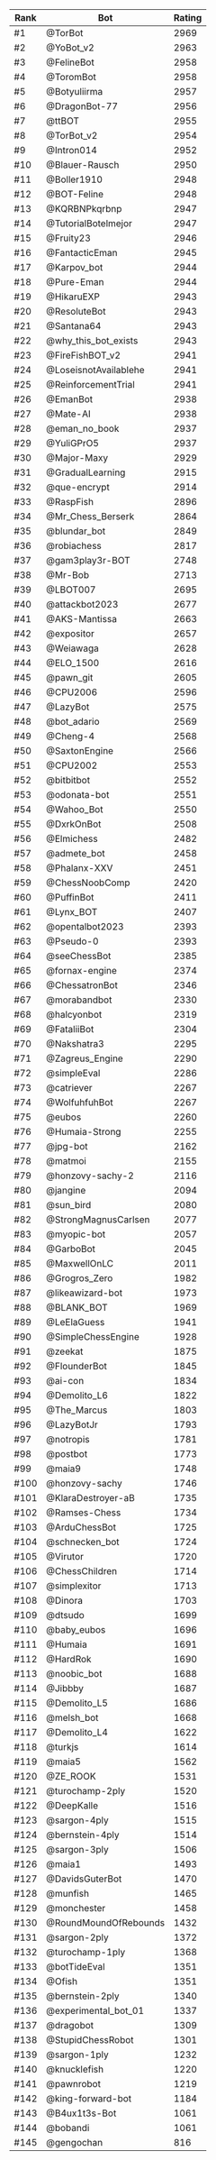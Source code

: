 Rank|Bot|Rating
---|---|---
#1|@TorBot|2969
#2|@YoBot_v2|2963
#3|@FelineBot|2958
#4|@ToromBot|2958
#5|@Botyuliirma|2957
#6|@DragonBot-77|2956
#7|@ttBOT|2955
#8|@TorBot_v2|2954
#9|@Intron014|2952
#10|@Blauer-Rausch|2950
#11|@Boller1910|2948
#12|@BOT-Feline|2948
#13|@KQRBNPkqrbnp|2947
#14|@TutorialBotelmejor|2947
#15|@Fruity23|2946
#16|@FantacticEman|2945
#17|@Karpov_bot|2944
#18|@Pure-Eman|2944
#19|@HikaruEXP|2943
#20|@ResoluteBot|2943
#21|@Santana64|2943
#22|@why_this_bot_exists|2943
#23|@FireFishBOT_v2|2941
#24|@LoseisnotAvailablehe|2941
#25|@ReinforcementTrial|2941
#26|@EmanBot|2938
#27|@Mate-AI|2938
#28|@eman_no_book|2937
#29|@YuliGPrO5|2937
#30|@Major-Maxy|2929
#31|@GradualLearning|2915
#32|@que-encrypt|2914
#33|@RaspFish|2896
#34|@Mr_Chess_Berserk|2864
#35|@blundar_bot|2849
#36|@robiachess|2817
#37|@gam3play3r-BOT|2748
#38|@Mr-Bob|2713
#39|@LBOT007|2695
#40|@attackbot2023|2677
#41|@AKS-Mantissa|2663
#42|@expositor|2657
#43|@Weiawaga|2628
#44|@ELO_1500|2616
#45|@pawn_git|2605
#46|@CPU2006|2596
#47|@LazyBot|2575
#48|@bot_adario|2569
#49|@Cheng-4|2568
#50|@SaxtonEngine|2566
#51|@CPU2002|2553
#52|@bitbitbot|2552
#53|@odonata-bot|2551
#54|@Wahoo_Bot|2550
#55|@DxrkOnBot|2508
#56|@Elmichess|2482
#57|@admete_bot|2458
#58|@Phalanx-XXV|2451
#59|@ChessNoobComp|2420
#60|@PuffinBot|2411
#61|@Lynx_BOT|2407
#62|@opentalbot2023|2393
#63|@Pseudo-0|2393
#64|@seeChessBot|2385
#65|@fornax-engine|2374
#66|@ChessatronBot|2346
#67|@morabandbot|2330
#68|@halcyonbot|2319
#69|@FataliiBot|2304
#70|@Nakshatra3|2295
#71|@Zagreus_Engine|2290
#72|@simpleEval|2286
#73|@catriever|2267
#74|@WolfuhfuhBot|2267
#75|@eubos|2260
#76|@Humaia-Strong|2255
#77|@jpg-bot|2162
#78|@matmoi|2155
#79|@honzovy-sachy-2|2116
#80|@jangine|2094
#81|@sun_bird|2080
#82|@StrongMagnusCarlsen|2077
#83|@myopic-bot|2057
#84|@GarboBot|2045
#85|@MaxwellOnLC|2011
#86|@Grogros_Zero|1982
#87|@likeawizard-bot|1973
#88|@BLANK_BOT|1969
#89|@LeElaGuess|1941
#90|@SimpleChessEngine|1928
#91|@zeekat|1875
#92|@FlounderBot|1845
#93|@ai-con|1834
#94|@Demolito_L6|1822
#95|@The_Marcus|1803
#96|@LazyBotJr|1793
#97|@notropis|1781
#98|@postbot|1773
#99|@maia9|1748
#100|@honzovy-sachy|1746
#101|@KlaraDestroyer-aB|1735
#102|@Ramses-Chess|1734
#103|@ArduChessBot|1725
#104|@schnecken_bot|1724
#105|@Virutor|1720
#106|@ChessChildren|1714
#107|@simplexitor|1713
#108|@Dinora|1703
#109|@dtsudo|1699
#110|@baby_eubos|1696
#111|@Humaia|1691
#112|@HardRok|1690
#113|@noobic_bot|1688
#114|@Jibbby|1687
#115|@Demolito_L5|1686
#116|@melsh_bot|1668
#117|@Demolito_L4|1622
#118|@turkjs|1614
#119|@maia5|1562
#120|@ZE_ROOK|1531
#121|@turochamp-2ply|1520
#122|@DeepKalle|1516
#123|@sargon-4ply|1515
#124|@bernstein-4ply|1514
#125|@sargon-3ply|1506
#126|@maia1|1493
#127|@DavidsGuterBot|1470
#128|@munfish|1465
#129|@monchester|1458
#130|@RoundMoundOfRebounds|1432
#131|@sargon-2ply|1372
#132|@turochamp-1ply|1368
#133|@botTideEval|1351
#134|@Ofish|1351
#135|@bernstein-2ply|1340
#136|@experimental_bot_01|1337
#137|@dragobot|1309
#138|@StupidChessRobot|1301
#139|@sargon-1ply|1232
#140|@knucklefish|1220
#141|@pawnrobot|1219
#142|@king-forward-bot|1184
#143|@B4ux1t3s-Bot|1061
#144|@bobandi|1061
#145|@gengochan|816
